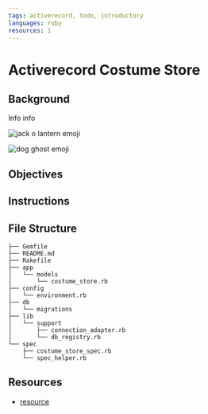 ```yaml
---
tags: activerecord, todo, introductory
languages: ruby
resources: 1
---
```


# Activerecord Costume Store


## Background

Info info

![jack o lantern emoji](http://www.emoji-cheat-sheet.com/graphics/emojis/jack_o_lantern.png)

![dog ghost emoji](http://www.emoji-cheat-sheet.com/graphics/emojis/ghost.png)

## Objectives

## Instructions

## File Structure

```
├── Gemfile
├── README.md
├── Rakefile
├── app
│   └── models
│       └── costume_store.rb
├── config
│   └── environment.rb
├── db
│   └── migrations
├── lib
│   └── support
│       ├── connection_adapter.rb
│       └── db_registry.rb
└── spec
    ├── costume_store_spec.rb
    └── spec_helper.rb
```

## Resources
* [resource](#)